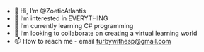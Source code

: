- 👋 Hi, I’m @ZoeticAtlantis
- 👀 I’m interested in EVERYTHING
- 🌱 I’m currently learning C# programming
- 💞️ I’m looking to collaborate on creating a virtual learning world
- 📫 How to reach me - email furbywithesp@gmail.com

<!---
ZoeticAtlantis/ZoeticAtlantis is a ✨ special ✨ repository because its `README.md` (this file) appears on your GitHub profile.
You can click the Preview link to take a look at your changes.
--->

